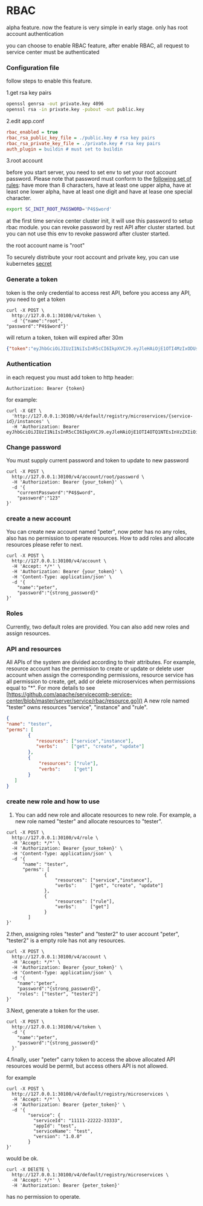 # RBAC
alpha feature. now the feature is very simple in early stage. only has root account authentication

you can choose to enable RBAC feature, after enable RBAC, all request to service center must be authenticated

### Configuration file
follow steps to enable this feature.

1.get rsa key pairs
```sh
openssl genrsa -out private.key 4096
openssl rsa -in private.key -pubout -out public.key
```

2.edit app.conf
```ini
rbac_enabled = true
rbac_rsa_public_key_file = ./public.key # rsa key pairs
rbac_rsa_private_key_file = ./private.key # rsa key pairs
auth_plugin = buildin # must set to buildin
```
3.root account

before you start server, you need to set env to set your root account password. Please note that password must conform to the [following set of rules](https://github.com/apache/servicecomb-service-center/blob/63722fadd511c26285e787eb2b4be516eab10b94/pkg/validate/matcher.go#L25): have more than 8 characters, have at least one upper alpha, have at least one lower alpha, have at least one digit and have at lease one special character.

```sh
export SC_INIT_ROOT_PASSWORD='P4$$word'
```
at the first time service center cluster init, it will use this password to setup rbac module. 
you can revoke password by rest API after cluster started. but you can not use this env to revoke password after cluster started.

the root account name is "root"

To securely distribute your root account and private key, 
you can use kubernetes [secret](https://kubernetes.io/zh/docs/tasks/inject-data-application/distribute-credentials-secure/)
### Generate a token 
token is the only credential to access rest API, before you access any API, you need to get a token
```shell script
curl -X POST \
  http://127.0.0.1:30100/v4/token \
  -d '{"name":"root",
"password":"P4$$word"}'
```
will return a token, token will expired after 30m
```json
{"token":"eyJhbGciOiJIUzI1NiIsInR5cCI6IkpXVCJ9.eyJleHAiOjE1OTI4MzIxODUsInVzZXIiOiJyb290In0.G65mgb4eQ9hmCAuftVeVogN9lT_jNg7iIOF_EAyAhBU"}
```

### Authentication
in each request you must add token to  http header:
```
Authorization: Bearer {token}
```
for example:
```shell script
curl -X GET \
  'http://127.0.0.1:30100/v4/default/registry/microservices/{service-id}/instances' \
  -H 'Authorization: Bearer eyJhbGciOiJIUzI1NiIsInR5cCI6IkpXVCJ9.eyJleHAiOjE1OTI4OTQ1NTEsInVzZXIiOiJyb290In0.FfLOSvVmHT9qCZSe_6iPf4gNjbXLwCrkXxKHsdJoQ8w' 
```

### Change password
You must supply current password and token to update to new password
```shell script
curl -X POST \
  http://127.0.0.1:30100/v4/account/root/password \
  -H 'Authorization: Bearer {your_token}' \
  -d '{
	"currentPassword":"P4$$word",
	"password":"123"
}'
```

### create a new account 
You can create new account named "peter", now peter has no any roles, also has no permission to operate resources. How to add roles and allocate resources please refer to next.
```shell script
curl -X POST \
  http://127.0.0.1:30100/v4/account \
  -H 'Accept: */*' \
  -H 'Authorization: Bearer {your_token}' \
  -H 'Content-Type: application/json' \
  -d '{
	"name":"peter",
	"password":"{strong_password}"    
}'
```
### Roles 
Currently, two default roles are provided. You can also add new roles and assign resources.

### API and resources
All APIs of the system are divided according to their attributes. For example, resource account has the permission to create or update or delete user account when assign the corresponding permissions, resource service has all permission to create, get, add or delete microservices when permissions equal to "*". For more details to see [https://github.com/apache/servicecomb-service-center/blob/master/server/service/rbac/resource.go]()
A new role named "tester" owns resources "service", "instance" and "rule".
 ```json
{
 "name": "tester",
 "perms": [
         { 
            "resources": ["service","instance"],
            "verbs":     ["get", "create", "update"]
         },
         { 
             "resources": ["rule"],
             "verbs":     ["get"]
         }
    ]
}
```

### create new role and how to use
1. You can add new role and allocate resources to new role. For example, a new role named "tester" and allocate resources to "tester". 
```shell script
curl -X POST \
  http://127.0.0.1:30100/v4/role \
  -H 'Accept: */*' \
  -H 'Authorization: Bearer {your_token}' \
  -H 'Content-Type: application/json' \
  -d '{
	  "name": "tester",
      "perms": [
              { 
                  "resources": ["service","instance"],
                  "verbs":     ["get", "create", "update"]
              },
              { 
                  "resources": ["rule"],
                  "verbs":     ["get"]
              }
        ]
}'
```
2.then, assigning roles "tester" and "tester2" to user account "peter", "tester2" is a empty role has not any resources.
```shell script
curl -X POST \
  http://127.0.0.1:30100/v4/account \
  -H 'Accept: */*' \
  -H 'Authorization: Bearer {your_token}' \
  -H 'Content-Type: application/json' \
  -d '{
	"name":"peter",
	"password":"{strong_password}",
	"roles": ["tester", "tester2"]
}'
```

3.Next, generate a token for the user.
```shell script
curl -X POST \
  http://127.0.0.1:30100/v4/token \
  -d '{
  	"name":"peter",
  	"password":"{strong_password}"
  }'
```

4.finally, user "peter" carry token to access the above allocated API resources would be permit, but access others API is not allowed.

for example 
```shell script
curl -X POST \
  http://127.0.0.1:30100/v4/default/registry/microservices \
  -H 'Accept: */*' \
  -H 'Authorization: Bearer {peter_token}' \
  -d '{
        "service": {
          "serviceId": "11111-22222-33333",
          "appId": "test",
          "serviceName": "test",
          "version": "1.0.0"
        }
}'
```
would be ok.

```shell script
curl -X DElETE \
  http://127.0.0.1:30100/v4/default/registry/microservices \
  -H 'Accept: */*' \
  -H 'Authorization: Bearer {peter_token}' 
```
has no permission to operate.